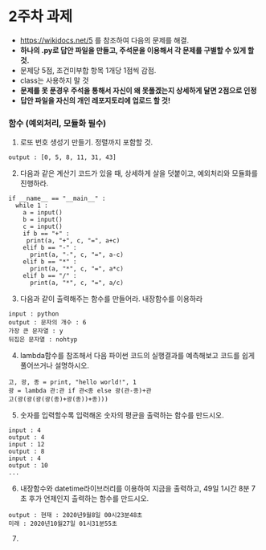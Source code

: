 # 2주차 과제
- https://wikidocs.net/5 를 참조하여 다음의 문제를 해결.
- <b>하나의 .py로 답안 파일을 만들고, 주석문을 이용해서 각 문제를 구별할 수 있게 할 것.</b>
- 문제당 5점, 조건미부합 항목 1개당 1점씩 감점.
- class는 사용하지 말 것
- <b>문제를 못 푼경우 주석을 통해서 자신이 왜 못풀겠는지 상세하게 달면 2점으로 인정</b> 
- <b>답안 파일을 자신의 개인 레포지토리에 업로드 할 것!</b>

### 함수 (예외처리, 모듈화 필수)
1. 로또 번호 생성기 만들기. 정렬까지 포함할 것.
```
output : [0, 5, 8, 11, 31, 43]
```

2. 다음과 같은 계산기 코드가 있을 때, 상세하게 살을 덧붙이고, 예외처리와 모듈화를 진행하라.
```
if __name__ == "__main__" :
  while 1 :
    a = input()
    b = input()
    c = input()
    if b == "+" :
     print(a, "+", c, "=", a+c)
    elif b == "-" :
      print(a, "-", c, "=", a-c)
    elif b == "*" :
      print(a, "*", c, "=", a*c)
    elif b == "/" :
      print(a, "*", c, "=", a/c)
```

3. 다음과 같이 출력해주는 함수를 만들어라. 내장함수를 이용하라
```
input : python
output : 문자의 개수 : 6
가장 큰 문자열 : y
뒤집은 문자열 : nohtyp
```

4. lambda함수를 참조해서 다음 파이썬 코드의 실행결과를 예측해보고 코드를 쉽게 풀어쓰거나 설명하시오.
```
고, 광, 종 = print, "hello world!", 1
광 = lambda 관:관 if 관<종 else 광(관-종)+관
고(광(광(광(광(종)+광(종))+종)))
```

5. 숫자를 입력할수록 입력해온 숫자의 평균을 출력하는 함수를 만드시오.
```
input : 4
output : 4
input : 12
output : 8
input : 4
output : 10
...
```

6. 내장함수와 datetime라이브러리를 이용하여 지금을 출력하고, 49일 1시간 8분 7초 후가 언제인지 출력하는 함수를 만드시오.
```
output : 현재 : 2020년9월8일 00시23분48초
미래 : 2020년10월27일 01시31분55초
```

7. 
